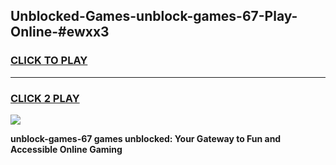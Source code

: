 
## Unblocked-Games-unblock-games-67-Play-Online-#ewxx3
<h3>
<a href="https://premium.freeplayer.one?title=unblock-games-67&ref=27F">CLICK TO PLAY</a></h3>
<hr>

<h3>
<a href="https://premium.freeplayer.one?title=unblock-games-67&ref=27F">CLICK 2 PLAY</a>
  
</h3>

<a href="https://premium.freeplayer.one?title=unblock-games-67&ref=27F"><img src="https://clearcache.store/games.png"></a>


**unblock-games-67 games unblocked: Your Gateway to Fun and Accessible Online Gaming**
